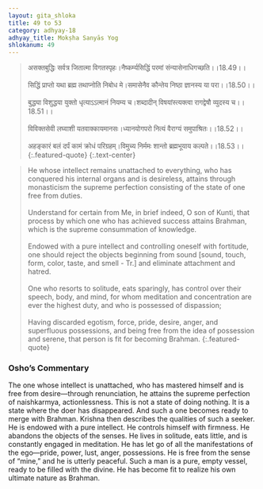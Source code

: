 ```yaml
---
layout: gita_shloka
title: 49 to 53
category: adhyay-18
adhyay_title: Mokṣha Sanyās Yog
shlokanum: 49
---
```


> असक्तबुद्धिः सर्वत्र जितात्मा विगतस्पृहः।नैष्कर्म्यसिद्धिं परमां संन्यासेनाधिगच्छति।।18.49।।<br><br>सिद्धिं प्राप्तो यथा ब्रह्म तथाप्नोति निबोध मे।समासेनैव कौन्तेय निष्ठा ज्ञानस्य या परा।।18.50।।<br><br>बुद्ध्या विशुद्धया युक्तो धृत्याऽऽत्मानं नियम्य च।शब्दादीन् विषयांस्त्यक्त्वा रागद्वेषौ व्युदस्य च।।18.51।।<br><br>विविक्तसेवी लघ्वाशी यतवाक्कायमानसः।ध्यानयोगपरो नित्यं वैराग्यं समुपाश्रितः।।18.52।।<br><br>अहङ्कारं बलं दर्पं कामं क्रोधं परिग्रहम्।विमुच्य निर्ममः शान्तो ब्रह्मभूयाय कल्पते।।18.53।।
{:.featured-quote} 
{:.text-center}

> He whose intellect remains unattached to everything, who has conquered his internal organs and is desireless, attains through monasticism the supreme perfection consisting of the state of one free from duties.<br><br>Understand for certain from Me, in brief indeed, O son of Kunti, that process by which one who has achieved success attains Brahman, which is the supreme consummation of knowledge.<br><br>Endowed with a pure intellect and controlling oneself with fortitude, one should reject the objects beginning from sound [sound, touch, form, color, taste, and smell - Tr.] and eliminate attachment and hatred.<br><br>One who resorts to solitude, eats sparingly, has control over their speech, body, and mind, for whom meditation and concentration are ever the highest duty, and who is possessed of dispassion;<br><br>Having discarded egotism, force, pride, desire, anger, and superfluous possessions, and being free from the idea of possession and serene, that person is fit for becoming Brahman.
{:.featured-quote}

### Osho’s Commentary
The one whose intellect is unattached, who has mastered himself and is free from desire—through renunciation, he attains the supreme perfection of naishkarmya, actionlessness.
This is not a state of doing nothing. It is a state where the doer has disappeared. And such a one becomes ready to merge with Brahman.
Krishna then describes the qualities of such a seeker. He is endowed with a pure intellect. He controls himself with firmness. He abandons the objects of the senses. He lives in solitude, eats little, and is constantly engaged in meditation. He has let go of all the manifestations of the ego—pride, power, lust, anger, possessions. He is free from the sense of “mine,” and he is utterly peaceful.
Such a man is a pure, empty vessel, ready to be filled with the divine. He has become fit to realize his own ultimate nature as Brahman.
